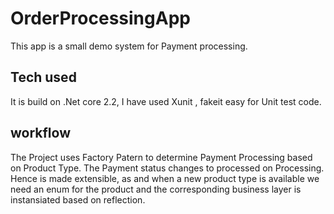 # OrderProcessingApp
This app is a small demo system for Payment processing.

## Tech used
It is build on .Net core 2.2, I have used Xunit , fakeit easy for Unit test code.

## workflow
The Project uses Factory Patern to determine Payment Processing based on Product Type.
The Payment status changes to processed on Processing.
Hence is made extensible, as and when a new product type is available we need an enum  for the product and the corresponding business layer is instansiated based on reflection.


